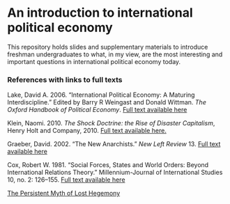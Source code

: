 An introduction to international political economy
=========

This repository holds slides and supplementary materials to introduce freshman undergraduates to what, in  my view, are the most interesting and important questions in international political economy today.

### References with links to full texts

Lake, David A. 2006. “International Political Economy: A Maturing Interdiscipline.” Edited by Barry R Weingast and Donald Wittman. *The Oxford Handbook of Political Economy*.
[Full text available here](http://weber.ucsd.edu/~dlake/Working%20Papers/Lake%20IPE.pdf)

Klein, Naomi. 2010. *The Shock Doctrine: the Rise of Disaster Capitalism*, Henry Holt and Company, 2010.
[Full text available here.](http://www.infoshop.org/amp/NaomiKlein-TheShockDoctrine.pdf)

Graeber, David. 2002. “The New Anarchists.” *New Left Review* 13.
[Full text available here](http://newleftreview.org/II/13/david-graeber-the-new-anarchists)

Cox, Robert W. 1981. “Social Forces, States and World Orders: Beyond International Relations Theory.” Millennium-Journal of International Studies 10, no. 2: 126–155.
[Full text available here](https://a0d1db95-a-62cb3a1a-s-sites.googlegroups.com/site/tuespacioenvivo2009/Home/cOX.pdf?attachauth=ANoY7cqRK4U1sG4FDoGTs5Z8Smih3wU9R5kihBP46n0VwIWu4sEnlSAbbBhBPaBGitXuUM-p_PFB-txVIXnkgWC-FPPP1yoEMhBSPWVnXlb-pxjPVyGhfsFyW_OACi1oSDUwoU50dWHrcxo2DB7PnSwgo0GVmB7G8icpi4GU7mIqYEHLK1hjGi-338hb19aFE8-ia2n0xi6YRlBl-WxgEyQxQxb5B6tNCtHW2Tfj6_O2rRIcnRSKTIg%3D&attredirects=1)


[The Persistent Myth of Lost Hegemony](http://home.aubg.bg/students/PDG090/GPE/Strange%20-%20Persistent%20Myth%20of%20Lost%20Hegemony.pdf)

